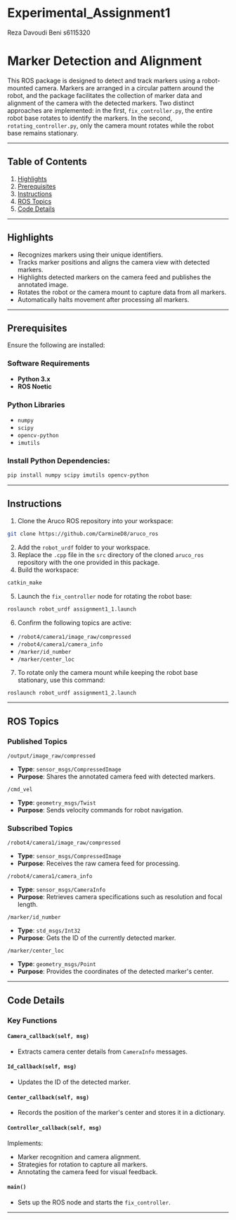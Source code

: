 # Experimental_Assignment1

Reza Davoudi Beni s6115320

# Marker Detection and Alignment

This ROS package is designed to detect and track markers using a robot-mounted camera. Markers are arranged in a circular pattern around the robot, and the package facilitates the collection of marker data and alignment of the camera with the detected markers. Two distinct approaches are implemented: in the first, `fix_controller.py`, the entire robot base rotates to identify the markers. In the second, `rotating_controller.py`, only the camera mount rotates while the robot base remains stationary.

---

## Table of Contents

1. [Highlights](#highlights)  
2. [Prerequisites](#prerequisites)  
3. [Instructions](#instructions)  
4. [ROS Topics](#ros-topics)  
5. [Code Details](#code-details)    

---

## Highlights

- Recognizes markers using their unique identifiers.  
- Tracks marker positions and aligns the camera view with detected markers.  
- Highlights detected markers on the camera feed and publishes the annotated image.  
- Rotates the robot or the camera mount to capture data from all markers.  
- Automatically halts movement after processing all markers.  

---

## Prerequisites

Ensure the following are installed:

### Software Requirements
- **Python 3.x**
- **ROS Noetic**

### Python Libraries
- `numpy`
- `scipy`
- `opencv-python`
- `imutils`

### Install Python Dependencies:
```bash
pip install numpy scipy imutils opencv-python
```

---

## Instructions

1. Clone the Aruco ROS repository into your workspace:
```bash
git clone https://github.com/CarmineD8/aruco_ros
```
2. Add the `robot_urdf` folder to your workspace.
3. Replace the `.cpp` file in the `src` directory of the cloned `aruco_ros` repository with the one provided in this package.
4. Build the workspace:
```bash
catkin_make
```
5. Launch the `fix_controller` node for rotating the robot base:
```bash
roslaunch robot_urdf assignment1_1.launch
```
6. Confirm the following topics are active:

- `/robot4/camera1/image_raw/compressed`
- `/robot4/camera1/camera_info`
- `/marker/id_number`
- `/marker/center_loc`

7. To rotate only the camera mount while keeping the robot base stationary, use this command:
```bash
roslaunch robot_urdf assignment1_2.launch
```

---

## ROS Topics

### Published Topics

`/output/image_raw/compressed`
- **Type**: `sensor_msgs/CompressedImage`
- **Purpose**: Shares the annotated camera feed with detected markers.

`/cmd_vel`
- **Type**: `geometry_msgs/Twist`
- **Purpose**: Sends velocity commands for robot navigation.

### Subscribed Topics

`/robot4/camera1/image_raw/compressed`
- **Type**: `sensor_msgs/CompressedImage`
- **Purpose**: Receives the raw camera feed for processing.

`/robot4/camera1/camera_info`
- **Type**: `sensor_msgs/CameraInfo`
- **Purpose**: Retrieves camera specifications such as resolution and focal length.

`/marker/id_number`
- **Type**: `std_msgs/Int32`
- **Purpose**: Gets the ID of the currently detected marker.

`/marker/center_loc`
- **Type**: `geometry_msgs/Point`
- **Purpose**: Provides the coordinates of the detected marker's center.

---

## Code Details

### Key Functions

#### `Camera_callback(self, msg)`
- Extracts camera center details from `CameraInfo` messages.

#### `Id_callback(self, msg)`
- Updates the ID of the detected marker.

#### `Center_callback(self, msg)`
- Records the position of the marker's center and stores it in a dictionary.

#### `Controller_callback(self, msg)`
Implements:
  - Marker recognition and camera alignment.
  - Strategies for rotation to capture all markers.
  - Annotating the camera feed for visual feedback.

#### `main()`
- Sets up the ROS node and starts the `fix_controller`.

---


